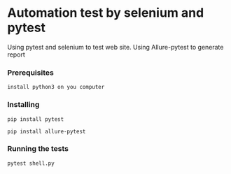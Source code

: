 # Automation test by selenium and pytest

Using pytest and selenium to test web site.
Using Allure-pytest to generate report


### Prerequisites

```
install python3 on you computer
```


### Installing

```
pip install pytest

pip install allure-pytest
```

### Running the tests
```
pytest shell.py 
```
